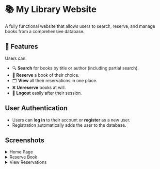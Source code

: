 # 📚 My Library Website

A fully functional website that allows users to search, reserve, and manage books from a comprehensive database.

## 🌟 Features
Users can:
- 🔍 **Search** for books by title or author (including partial search).
- 📖 **Reserve** a book of their choice.
- 🗂️ **View** all their reservations in one place.
- ❌ **Unreserve** books at will.
- 🚪 **Logout** easily after their session.

## User Authentication
- Users can **log in** to their account or **register** as a new user.
- Registration automatically adds the user to the database.

##  Screenshots
<!-- Home -->
<details>
  <summary>Home Page</summary>
  <img src="https://raw.githubusercontent.com/erdyn/MyWebsite/refs/heads/main/pictures/index1.png" alt="Home Page">
</details>

<!-- Reserve Book -->
<details>
  <summary>Reserve Book</summary>
  <img src="https://raw.githubusercontent.com/erdyn/MyWebsite/refs/heads/main/pictures/reserve.png" alt="Reserve Book">
</details>

<!-- View Reservations-->
<details>
  <summary>View Reservations</summary>
  <img src="https://raw.githubusercontent.com/erdyn/MyWebsite/refs/heads/main/pictures/viewReservations.png" alt="View Reservations">
</details>
